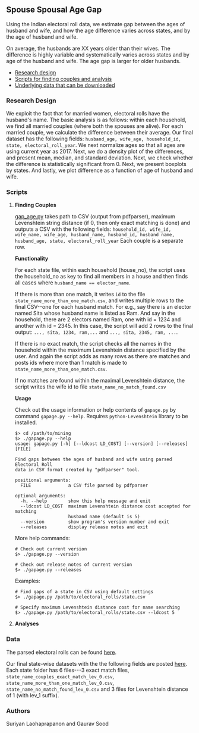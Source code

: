 ## Spouse Spousal Age Gap

Using the Indian electoral roll data, we estimate gap between the ages of husband and wife, and how the age difference varies across states, and by the age of husband and wife. 

On average, the husbands are XX years older than their wives. The difference is highly variable and systematically varies across states and by age of the husband and wife. The age gap is larger for older husbands.

* [Research design](#research-design)
* [Scripts for finding couples and analysis](#scripts)
* [Underlying data that can be downloaded](#data)

### Research Design

We exploit the fact that for married women, electoral rolls have the husband's name. The basic analysis is as follows: within each household, we find all married couples (where both the spouses are alive). For each married couple, we calculate the difference between their average. Our final dataset has the following fields: `husband_age, wife_age, household_id, state, electoral_roll_year`. We next normalize ages so that all ages are using current year as 2017. Next, we do a density plot of the differences, and present mean, median, and standard deviation. Next, we check whether the difference is statistically significant from 0. Next, we present boxplots by states. And lastly, we plot difference as a function of age of husband and wife. 

### Scripts

1. **Finding Couples**
    
    [gap_age.py](gap_age.py) takes path to CSV (output from pdfparser), maximum Levenshtein string distance (if 0, then only exact matching is done) and outputs a CSV with the following fields: ```household_id, wife_id, wife_name, wife_age, husband_name, husband_id, husband name, husband_age, state, electoral_roll_year``` Each couple is a separate row.

    **Functionality**

    For each state file, within each household (house_no), the script uses the household_no as key to find all members in a house and then finds all cases where `husband_name == elector_name`.

    If there is more than one match, it writes `id` to the file `state_name_more_than_one_match.csv`, and writes multiple rows to the final CSV--one for each husband match. For e.g., say there is an elector named Sita whose husband name is listed as Ram. And say in the household, there are 2 electors named Ram, one with id = 1234 and another with id = 2345. In this case, the script will add 2 rows to the final output: `..., sita, 1234, ram,...` and `..., sita, 2345, ram, ...`.

    If there is no exact match, the script checks all the names in the household within the maximum Levenshtein distance specified by the user. And again the script adds as many rows as there are matches and posts ids where more than 1 match is made to `state_name_more_than_one_match.csv`. 

    If no matches are found within the maximal Levenshtein distance, the script writes the wife id to file `state_name_no_match_found.csv`

    **Usage**

    Check out the usage information or help contents of `gapage.py` by command `gapage.py --help`. Requires `python-Levenshtein` library to be installed.

    ```
    $> cd /path/to/mining
    $> ./gapage.py --help
    usage: gapage.py [-h] [--ldcost LD_COST] [--version] [--releases] [FILE]

    Find gaps between the ages of husband and wife using parsed Electoral Roll
    data in CSV format created by "pdfparser" tool.

    positional arguments:
      FILE              a CSV file parsed by pdfparser

    optional arguments:
      -h, --help        show this help message and exit
      --ldcost LD_COST  maximum Levenshtein distance cost accepted for matching
                        husband name (default is 5)
      --version         show program's version number and exit
      --releases        display release notes and exit
    ```

    More help commands:

    ```
    # Check out current version
    $> ./gapage.py --version

    # Check out release notes of current version
    $> ./gapage.py --releases
    ```

    Examples:

    ```
    # Find gaps of a state in CSV using default settings
    $> ./gapage.py /path/to/electoral_rolls/state.csv

    # Specify maximum Levenshtein distance cost for name searching
    $> ./gapage.py /path/to/electoral_rolls/state.csv --ldcost 5
    ```

2. **Analyses**

### Data

The parsed electoral rolls can be found [here](https://dataverse.harvard.edu/dataset.xhtml?persistentId=doi:10.7910/DVN/MUEGDT). 

Our final state-wise datasets with the the following fields are posted [here](https://dataverse.harvard.edu/dataset.xhtml?persistentId=doi:10.7910/DVN/MUEGDT). Each state folder has 6 files---3 exact match files, `state_name_couples_exact_match_lev_0.csv`,  `state_name_more_than_one_match_lev_0.csv`, `state_name_no_match_found_lev_0.csv` and 3 files for Levenshtein distance of 1 (with lev_1 suffix).

### Authors

Suriyan Laohaprapanon and Gaurav Sood
